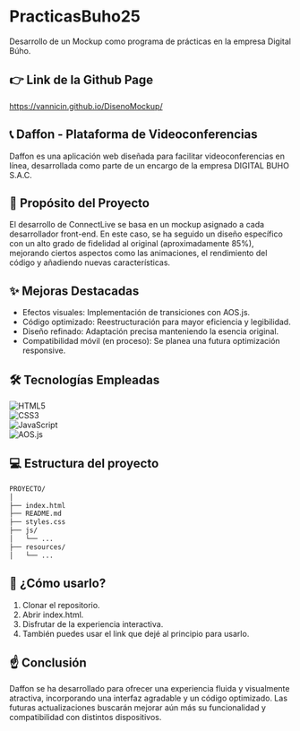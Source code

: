 # PracticasBuho25

Desarrollo de un Mockup como programa de prácticas en la empresa Digital Búho.

## 👉 Link de la Github Page

https://vannicin.github.io/DisenoMockup/

## 📞 Daffon - Plataforma de Videoconferencias

Daffon es una aplicación web diseñada para facilitar videoconferencias en línea, desarrollada como parte de un encargo de la empresa DIGITAL BUHO S.A.C.

## 🎈 Propósito del Proyecto

El desarrollo de ConnectLive se basa en un mockup asignado a cada desarrollador front-end. En este caso, se ha seguido un diseño específico con un alto grado de fidelidad al original (aproximadamente 85%), mejorando ciertos aspectos como las animaciones, el rendimiento del código y añadiendo nuevas características.

## ✨ Mejoras Destacadas

- Efectos visuales: Implementación de transiciones con AOS.js.
- Código optimizado: Reestructuración para mayor eficiencia y legibilidad.
- Diseño refinado: Adaptación precisa manteniendo la esencia original.
- Compatibilidad móvil (en proceso): Se planea una futura optimización responsive.

## 🛠️ Tecnologías Empleadas

![HTML5](https://img.shields.io/badge/HTML5-%23E34F26.svg?style=for-the-badge&logo=html5&logoColor=white)  
![CSS3](https://img.shields.io/badge/CSS3-%231572B6.svg?style=for-the-badge&logo=css3&logoColor=white)  
![JavaScript](https://img.shields.io/badge/JavaScript-%23F7DF1E.svg?style=for-the-badge&logo=javascript&logoColor=black)  
![AOS.js](https://img.shields.io/badge/AOS.js-%2300A4DC.svg?style=for-the-badge)

## 💻 Estructura del proyecto

```bash
PROYECTO/
│
├── index.html
├── README.md
├── styles.css
├── js/
│   └── ...
├── resources/
│   └── ...
```

## 🤔 ¿Cómo usarlo?

1. Clonar el repositorio.
2. Abrir index.html.
3. Disfrutar de la experiencia interactiva.
4. También puedes usar el link que dejé al principio para usarlo.

## ☝ Conclusión

Daffon se ha desarrollado para ofrecer una experiencia fluida y visualmente atractiva, incorporando una interfaz agradable y un código optimizado. Las futuras actualizaciones buscarán mejorar aún más su funcionalidad y compatibilidad con distintos dispositivos.
